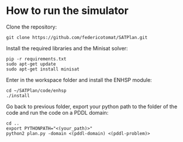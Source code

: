 # How to run the simulator
Clone the repository:
```
git clone https://github.com/federicotomat/SATPlan.git
```
Install the required libraries and the Minisat solver:
```
pip -r requirements.txt
sudo apt-get update
sudo apt-get install minisat
```
Enter in the workspace folder and install the ENHSP module:
```
cd ~/SATPlan/code/enhsp
./install
```
Go back to previous folder, export your python path to the folder of the code and run the code on a PDDL domain:
```
cd ..
export PYTHONPATH="<(your_path)>"
python2 plan.py -domain <(pddl-domain) <(pddl-problem)>
```


